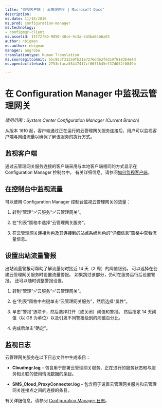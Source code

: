 ```yaml
---
title: "监视客户端 | 云管理网关 | Microsoft Docs"
description: 
ms.date: 11/18/2016
ms.prod: configuration-manager
ms.technology:
- configmgr-client
ms.assetid: 15f72f80-9850-40ce-9c3a-443ba04b6a03
author: nbigman
ms.author: nbigman
manager: angrobe
translationtype: Human Translation
ms.sourcegitcommit: 55c953f312a9fb31e7276dde2fdd59f8183b4e4d
ms.openlocfilehash: 2753efaca58447417cf0671645e737d052f0849b

---
```


# <a name="monitor-cloud-management-gateway-in-configuration-manager"></a>在 Configuration Manager 中监视云管理网关

*适用范围：System Center Configuration Manager (Current Branch)*

从版本 1610 起，客户端通过正在运行的云管理网关服务连接后，用户可以监视客户端与网络流量以确保了解该服务的执行方式。

## <a name="monitor-clients"></a>监视客户端

通过云管理网关服务连接的客户端采用与本地客户端相同的方式显示在 Configuration Manager 控制台中。 有关详细信息，请参阅[如何监视客户端](monitor-clients.md)。

## <a name="monitor-traffic-in-the-console"></a>在控制台中监视流量

可以使用 Configuration Manager 控制台监视云管理网关的流量：

1. 转到“管理”>“云服务”>“云管理网关”。

2. 在“列表”窗格中选择“云管理网关服务”。

3. 在云管理网关连接角色及其连接到的站点系统角色的“详细信息”窗格中查看流量信息。

## <a name="set-up-outbound-traffic-alerts"></a>设置出站流量警报

出站流量警报可帮助了解流量何时接近 14 天（2 周）的阈值级别。 可以选择在创建云管理网关服务时设置流量警报。 如果跳过该部分，仍可在服务运行后设置警报。 还可以随时调整警报设置。

1. 转到“管理”>“云服务”>“云管理网关”。

2. 在“列表”窗格中右键单击“云管理网关服务”，然后选择“属性”。

3. 单击“警报”选项卡，然后选择打开（或关闭）阈值和警报。 然后指定 14 天阈值（以 GB 为单位）以及引发不同警报级别的阈值百分比。

4. 完成后单击“确定”。

## <a name="monitor-logs"></a>监视日志

云管理网关服务在以下日志文件中生成条目：

-   **Cloudmgr.log** – 包含用于部署云管理网关服务、正在进行的服务状态和与服务相关联的使用情况数据的条目。

-   **SMS\_Cloud\_ProxyConnector.log** – 包含用于设置云管理网关服务和云管理网关连接点之间的连接的条目。

有关详细信息，请参阅 [Configuration Manager 日志](/sccm/core/plan-design/hierarchy/log-files)。



<!--HONumber=Dec16_HO3-->


